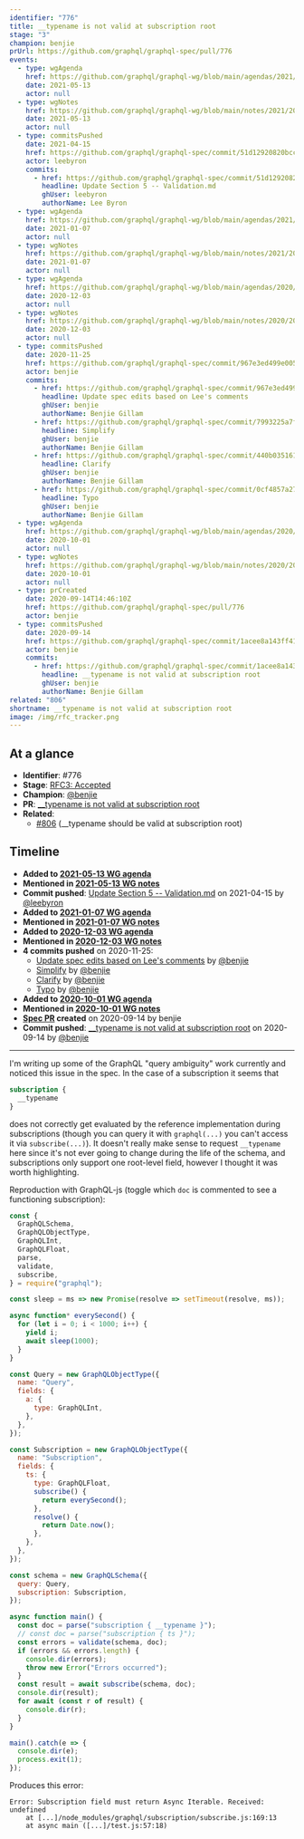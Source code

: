 ```yaml
---
identifier: "776"
title: __typename is not valid at subscription root
stage: "3"
champion: benjie
prUrl: https://github.com/graphql/graphql-spec/pull/776
events:
  - type: wgAgenda
    href: https://github.com/graphql/graphql-wg/blob/main/agendas/2021/2021-05-13.md
    date: 2021-05-13
    actor: null
  - type: wgNotes
    href: https://github.com/graphql/graphql-wg/blob/main/notes/2021/2021-05-13.md
    date: 2021-05-13
    actor: null
  - type: commitsPushed
    date: 2021-04-15
    href: https://github.com/graphql/graphql-spec/commit/51d12920820bcc55d4f5d97df9eb820701eaafca
    actor: leebyron
    commits:
      - href: https://github.com/graphql/graphql-spec/commit/51d12920820bcc55d4f5d97df9eb820701eaafca
        headline: Update Section 5 -- Validation.md
        ghUser: leebyron
        authorName: Lee Byron
  - type: wgAgenda
    href: https://github.com/graphql/graphql-wg/blob/main/agendas/2021/2021-01-07.md
    date: 2021-01-07
    actor: null
  - type: wgNotes
    href: https://github.com/graphql/graphql-wg/blob/main/notes/2021/2021-01-07.md
    date: 2021-01-07
    actor: null
  - type: wgAgenda
    href: https://github.com/graphql/graphql-wg/blob/main/agendas/2020/2020-12-03.md
    date: 2020-12-03
    actor: null
  - type: wgNotes
    href: https://github.com/graphql/graphql-wg/blob/main/notes/2020/2020-12-03.md
    date: 2020-12-03
    actor: null
  - type: commitsPushed
    date: 2020-11-25
    href: https://github.com/graphql/graphql-spec/commit/967e3ed499e00591aeff26215124f18f6335a0bd
    actor: benjie
    commits:
      - href: https://github.com/graphql/graphql-spec/commit/967e3ed499e00591aeff26215124f18f6335a0bd
        headline: Update spec edits based on Lee's comments
        ghUser: benjie
        authorName: Benjie Gillam
      - href: https://github.com/graphql/graphql-spec/commit/7993225a7fe9ec2cdacc40d34e36339c62965850
        headline: Simplify
        ghUser: benjie
        authorName: Benjie Gillam
      - href: https://github.com/graphql/graphql-spec/commit/440b035161191fa51d297245c753b95a9174039e
        headline: Clarify
        ghUser: benjie
        authorName: Benjie Gillam
      - href: https://github.com/graphql/graphql-spec/commit/0cf4857a27bb0cf2774b12c27d8f0a67cec20d5a
        headline: Typo
        ghUser: benjie
        authorName: Benjie Gillam
  - type: wgAgenda
    href: https://github.com/graphql/graphql-wg/blob/main/agendas/2020/2020-10-01.md
    date: 2020-10-01
    actor: null
  - type: wgNotes
    href: https://github.com/graphql/graphql-wg/blob/main/notes/2020/2020-10-01.md
    date: 2020-10-01
    actor: null
  - type: prCreated
    date: 2020-09-14T14:46:10Z
    href: https://github.com/graphql/graphql-spec/pull/776
    actor: benjie
  - type: commitsPushed
    date: 2020-09-14
    href: https://github.com/graphql/graphql-spec/commit/1acee8a143ff41936fac4575bc0843d948046bd9
    actor: benjie
    commits:
      - href: https://github.com/graphql/graphql-spec/commit/1acee8a143ff41936fac4575bc0843d948046bd9
        headline: __typename is not valid at subscription root
        ghUser: benjie
        authorName: Benjie Gillam
related: "806"
shortname: __typename is not valid at subscription root
image: /img/rfc_tracker.png
---
```


## At a glance

- **Identifier**: #776
- **Stage**: [RFC3: Accepted](https://github.com/graphql/graphql-spec/blob/main/CONTRIBUTING.md#stage-3-accepted)
- **Champion**: [@benjie](https://github.com/benjie)
- **PR**: [__typename is not valid at subscription root](https://github.com/graphql/graphql-spec/pull/776)
- **Related**:
  - [#806](/rfcs/806 "__typename should be valid at subscription root / RFC0") (__typename should be valid at subscription root)

<!-- BEGIN_CUSTOM_TEXT -->



<!-- END_CUSTOM_TEXT -->

## Timeline

- **Added to [2021-05-13 WG agenda](https://github.com/graphql/graphql-wg/blob/main/agendas/2021/2021-05-13.md)**
- **Mentioned in [2021-05-13 WG notes](https://github.com/graphql/graphql-wg/blob/main/notes/2021/2021-05-13.md)**
- **Commit pushed**: [Update Section 5 -- Validation.md](https://github.com/graphql/graphql-spec/commit/51d12920820bcc55d4f5d97df9eb820701eaafca) on 2021-04-15 by [@leebyron](https://github.com/leebyron)
- **Added to [2021-01-07 WG agenda](https://github.com/graphql/graphql-wg/blob/main/agendas/2021/2021-01-07.md)**
- **Mentioned in [2021-01-07 WG notes](https://github.com/graphql/graphql-wg/blob/main/notes/2021/2021-01-07.md)**
- **Added to [2020-12-03 WG agenda](https://github.com/graphql/graphql-wg/blob/main/agendas/2020/2020-12-03.md)**
- **Mentioned in [2020-12-03 WG notes](https://github.com/graphql/graphql-wg/blob/main/notes/2020/2020-12-03.md)**
- **4 commits pushed** on 2020-11-25:
  - [Update spec edits based on Lee's comments](https://github.com/graphql/graphql-spec/commit/967e3ed499e00591aeff26215124f18f6335a0bd) by [@benjie](https://github.com/benjie)
  - [Simplify](https://github.com/graphql/graphql-spec/commit/7993225a7fe9ec2cdacc40d34e36339c62965850) by [@benjie](https://github.com/benjie)
  - [Clarify](https://github.com/graphql/graphql-spec/commit/440b035161191fa51d297245c753b95a9174039e) by [@benjie](https://github.com/benjie)
  - [Typo](https://github.com/graphql/graphql-spec/commit/0cf4857a27bb0cf2774b12c27d8f0a67cec20d5a) by [@benjie](https://github.com/benjie)
- **Added to [2020-10-01 WG agenda](https://github.com/graphql/graphql-wg/blob/main/agendas/2020/2020-10-01.md)**
- **Mentioned in [2020-10-01 WG notes](https://github.com/graphql/graphql-wg/blob/main/notes/2020/2020-10-01.md)**
- **[Spec PR](https://github.com/graphql/graphql-spec/pull/776) created** on 2020-09-14 by benjie
- **Commit pushed**: [__typename is not valid at subscription root](https://github.com/graphql/graphql-spec/commit/1acee8a143ff41936fac4575bc0843d948046bd9) on 2020-09-14 by [@benjie](https://github.com/benjie)

<!-- VERBATIM -->

---

I'm writing up some of the GraphQL "query ambiguity" work currently and noticed this issue in the spec. In the case of a subscription it seems that

```graphql
subscription {
  __typename
}
```

does not correctly get evaluated by the reference implementation during subscriptions (though you can query it with `graphql(...)` you can't access it via `subscribe(...)`). It doesn't really make sense to request `__typename` here since it's not ever going to change during the life of the schema, and subscriptions only support one root-level field, however I thought it was worth highlighting.

Reproduction with GraphQL-js (toggle which `doc` is commented to see a functioning subscription):

```js
const {
  GraphQLSchema,
  GraphQLObjectType,
  GraphQLInt,
  GraphQLFloat,
  parse,
  validate,
  subscribe,
} = require("graphql");

const sleep = ms => new Promise(resolve => setTimeout(resolve, ms));

async function* everySecond() {
  for (let i = 0; i < 1000; i++) {
    yield i;
    await sleep(1000);
  }
}

const Query = new GraphQLObjectType({
  name: "Query",
  fields: {
    a: {
      type: GraphQLInt,
    },
  },
});

const Subscription = new GraphQLObjectType({
  name: "Subscription",
  fields: {
    ts: {
      type: GraphQLFloat,
      subscribe() {
        return everySecond();
      },
      resolve() {
        return Date.now();
      },
    },
  },
});

const schema = new GraphQLSchema({
  query: Query,
  subscription: Subscription,
});

async function main() {
  const doc = parse("subscription { __typename }");
  // const doc = parse("subscription { ts }");
  const errors = validate(schema, doc);
  if (errors && errors.length) {
    console.dir(errors);
    throw new Error("Errors occurred");
  }
  const result = await subscribe(schema, doc);
  console.dir(result);
  for await (const r of result) {
    console.dir(r);
  }
}

main().catch(e => {
  console.dir(e);
  process.exit(1);
});
```

Produces this error:

```
Error: Subscription field must return Async Iterable. Received: undefined
    at [...]/node_modules/graphql/subscription/subscribe.js:169:13
    at async main ([...]/test.js:57:18)
```
